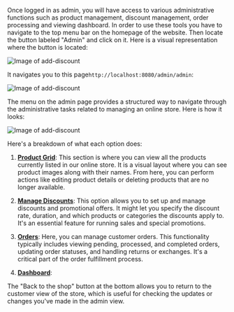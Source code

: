 
Once logged in as admin, you will have access to various administrative functions such as product management, discount management, order processing and viewing dashboard. In order to use these tools you have to navigate to the top menu bar on the homepage of the website. Then locate the button labeled "Admin" and click on it. Here is a visual representation where the button is located: 

![Image of add-discount](../../Images/admin-page.png)

It navigates you to this page`http://localhost:8080/admin/admin`:

![Image of add-discount](../../Images/product-grid.png)

The menu on the admin page provides a structured way to navigate through the administrative tasks related to managing an online store. Here is how it looks:

![Image of add-discount](../../Images/menu-admin-page.png)

Here's a breakdown of what each option does:

1. **[Product Grid](Admin/tools/Product_Grid/Product_Management.md)**: This section is where you can view all the products currently listed in our online store. It is a visual layout where you can see product images along with their names. From here, you can perform actions like editing product details or deleting products that are no longer available.
    
2. **[Manage Discounts](Admin/tools/Discount/Discount.md)**: This option allows you to set up and manage discounts and promotional offers. It might let you specify the discount rate, duration, and which products or categories the discounts apply to. It's an essential feature for running sales and special promotions.
    
3. **[Orders](Admin/tools/Orders/Orders.md)**: Here, you can manage customer orders. This functionality typically includes viewing pending, processed, and completed orders, updating order statuses, and handling returns or exchanges. It's a critical part of the order fulfillment process.
    
4. **[Dashboard](Admin/tools/Dashboard/Dashboard.md)**: 
    

The "Back to the shop" button at the bottom allows you to return to the customer view of the store, which is useful for checking the updates or changes you've made in the admin view.







